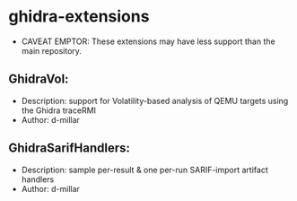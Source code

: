# ghidra-extensions
- CAVEAT EMPTOR: These extensions may have less support than the main repository. 

## GhidraVol: 
- Description: support for Volatility-based analysis of QEMU targets using the Ghidra traceRMI
- Author: d-millar

## GhidraSarifHandlers: 
- Description: sample per-result & one per-run SARIF-import artifact handlers
- Author: d-millar



